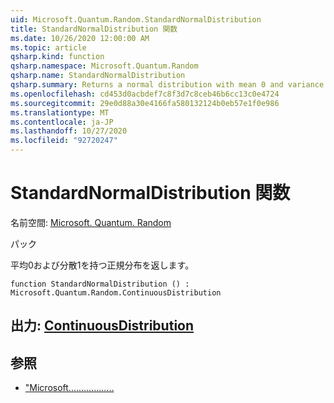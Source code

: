 ```yaml
---
uid: Microsoft.Quantum.Random.StandardNormalDistribution
title: StandardNormalDistribution 関数
ms.date: 10/26/2020 12:00:00 AM
ms.topic: article
qsharp.kind: function
qsharp.namespace: Microsoft.Quantum.Random
qsharp.name: StandardNormalDistribution
qsharp.summary: Returns a normal distribution with mean 0 and variance 1.
ms.openlocfilehash: cd453d0acbdef7c8f3d7c8ceb46b6cc13c0e4724
ms.sourcegitcommit: 29e0d88a30e4166fa580132124b0eb57e1f0e986
ms.translationtype: MT
ms.contentlocale: ja-JP
ms.lasthandoff: 10/27/2020
ms.locfileid: "92720247"
---
```

# <a name="standardnormaldistribution-function"></a>StandardNormalDistribution 関数

名前空間: [Microsoft. Quantum. Random](xref:Microsoft.Quantum.Random)

パック [](https://nuget.org/packages/)


平均0および分散1を持つ正規分布を返します。

```qsharp
function StandardNormalDistribution () : Microsoft.Quantum.Random.ContinuousDistribution
```


## <a name="output--continuousdistribution"></a>出力: [ContinuousDistribution](xref:Microsoft.Quantum.Random.ContinuousDistribution)



## <a name="see-also"></a>参照

- ["Microsoft..................](xref:Microsoft.Quantum.Random.NormalDistribution)